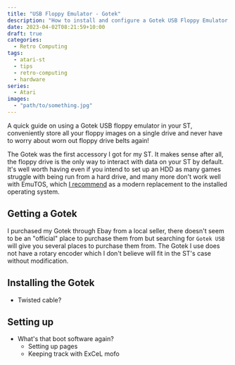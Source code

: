 ```yaml
---
title: "USB Floppy Emulator - Gotek"
description: "How to install and configure a Gotek USB Floppy Emulator for the Atari ST."
date: 2023-04-02T08:21:59+10:00
draft: true
categories:
  - Retro Computing
tags:
  - atari-st
  - tips
  - retro-computing
  - hardware
series:
  - Atari
images:
  - "path/to/something.jpg"
---
```

A quick guide on using a Gotek USB floppy emulator in your ST, conveniently store all your floppy images on a single drive and never have to worry about worn out floppy drive belts again!

<!--more-->

The Gotek was the first accessory I got for my ST. It makes sense after all, the floppy drive is the only way to interact with data on your ST by default. It's well worth having even if you intend to set up an HDD as many games struggle with being run from a hard drive, and many more don't work well with EmuTOS, which [I recommend](/posts/tos-is-rubbish) as a modern replacement to the installed operating system.

## Getting a Gotek
I purchased my Gotek through Ebay from a local seller, there doesn't seem to be an "official" place to purchase them from but searching for `Gotek USB` will give you several places to purchase them from. The Gotek I use does not have a rotary encoder which I don't believe will fit in the ST's case without modification.

## Installing the Gotek
- Twisted cable?

## Setting up <boot software name>

- What's that boot software again?
  - Setting up pages
  - Keeping track with ExCeL mofo